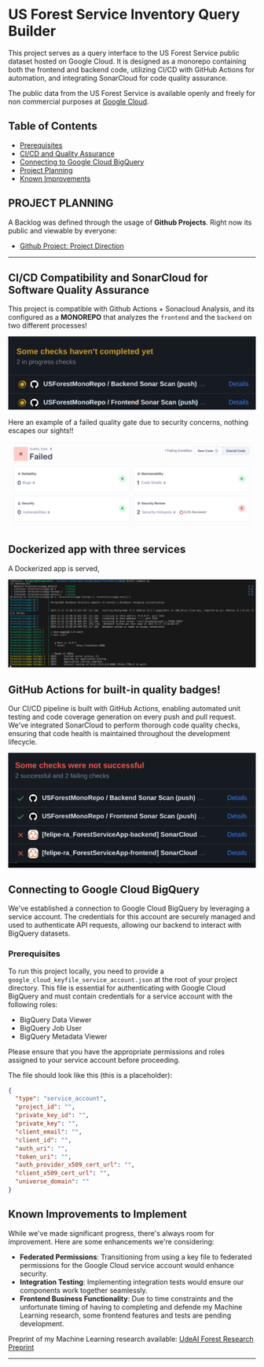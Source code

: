 # US Forest Service Inventory Query Builder

This project serves as a query interface to the US Forest Service public dataset hosted on Google Cloud. It is designed as a monorepo containing both the frontend and backend code, utilizing CI/CD with GitHub Actions for automation, and integrating SonarCloud for code quality assurance.

The public data from the US Forest Service is  available openly and freely for non commercial purposes at [Google Cloud](https://console.cloud.google.com/marketplace/product/us-forest-service/forest-inventory-analysis).

## Table of Contents

- [Prerequisites](#prerequisites)
- [CI/CD and Quality Assurance](#ci-cd-and-quality-assurance)
- [Connecting to Google Cloud BigQuery](#connecting-to-google-cloud-bigquery)
- [Project Planning](#project-planning)
- [Known Improvements](#known-improvements-to-implement)

## PROJECT PLANNING

A Backlog was defined through the usage of **Github Projects**. Right now its public and viewable by everyone:

- [Github Project: Project Direction](https://github.com/users/Felipe-RA/projects/2)

---

## CI/CD Compatibility and SonarCloud for **Software Quality Assurance**

This project is compatible with Github Actions + Sonacloud Analysis, and its configured as a **MONOREPO** that analyzes the `frontend` and the `backend` on two different processes!

![SonarCloud GitHub Action check](images/sonarcloud-action.png)

Here an example of a failed quality gate due to security concerns, nothing escapes our sights!!

![images/failed_quality_gate.png](images/failed_quality_gate.png)


## Dockerized app with three services

A Dockerized app is served, 

![images/working_container.png](images/working_container.png)


## GitHub Actions for built-in quality badges!

Our CI/CD pipeline is built with GitHub Actions, enabling automated unit testing and code coverage generation on every push and pull request. We've integrated SonarCloud to perform thorough code quality checks, ensuring that code health is maintained throughout the development lifecycle.

![images/quality_badge.png](images/quality_badge.png)


## Connecting to Google Cloud BigQuery

We've established a connection to Google Cloud BigQuery by leveraging a service account. The credentials for this account are securely managed and used to authenticate API requests, allowing our backend to interact with BigQuery datasets.



### Prerequisites

To run this project locally, you need to provide a `google_cloud_keyfile_service_account.json` at the root of your project directory. This file is essential for authenticating with Google Cloud BigQuery and must contain credentials for a service account with the following roles:

- BigQuery Data Viewer
- BigQuery Job User
- BigQuery Metadata Viewer

Please ensure that you have the appropriate permissions and roles assigned to your service account before proceeding.

The file should look like this (this is a placeholder):

```json
{
  "type": "service_account",
  "project_id": "",
  "private_key_id": "",
  "private_key": "",
  "client_email": "",
  "client_id": "",
  "auth_uri": "",
  "token_uri": "",
  "auth_provider_x509_cert_url": "",
  "client_x509_cert_url": "",
  "universe_domain": ""
}
```



## Known Improvements to Implement

While we've made significant progress, there's always room for improvement. Here are some enhancements we're considering:

- **Federated Permissions**: Transitioning from using a key file to federated permissions for the Google Cloud service account would enhance security.
- **Integration Testing**: Implementing integration tests would ensure our components work together seamlessly.
- **Frontend Business Functionality**: Due to time constraints and the unfortunate timing of having to completing and defende my Machine Learning research, some frontend features and tests are pending development.

Preprint of my Machine Learning research available: [UdeAI Forest Research Preprint](https://github.com/Felipe-RA/udeai_forest/blob/main/preprint.pdf)

---


